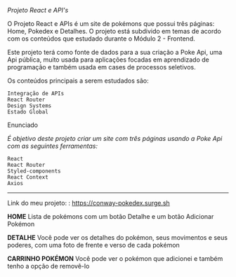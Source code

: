 _Projeto React e API's_

O Projeto React e APIs é um site de pokémons que possui três páginas: Home, Pokedex e Detalhes. 
O projeto está subdivido em temas de acordo com os conteúdos que estudado durante o Módulo 2 - Frontend.

Este projeto terá como fonte de dados para a sua criação a Poke Api, uma Api pública, muito usada para aplicações focadas em 
aprendizado de programação e também usada em cases de processos seletivos.

Os conteúdos principais a serem estudados são:

    Integração de APIs
    React Router
    Design Systems
    Estado Global

Enunciado

_É objetivo deste projeto criar um site com três páginas usando a Poke Api com as seguintes ferramentas:_

    React
    React Router
    Styled-components
    React Context
    Axios


______________________________________________________________________________

Link do meu projeto: : https://conway-pokedex.surge.sh


**HOME**
Lista de pokémons com um botão Detalhe e um botão Adicionar Pokémon

**DETALHE**
Você pode ver os detalhes do pokémon, seus movimentos e seus poderes, com uma foto de frente e verso de cada pokémon

**CARRINHO POKÉMON**
Você pode ver o pokémon que adicionei e também tenho a opção de removê-lo
